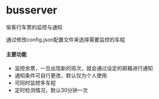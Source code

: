 # busserver
愉客行车票的监控与通知

通过修改config.json配置文件来选择需要监控的车程

#### 主要功能

-   监控余票，一旦出现新的班次，就会通过设定的邮箱进行通知
-   通知条件可自行更改，默认仅为个人使用
-   可同时监控多车程
-   定时检测情况，默认30分钟一次
